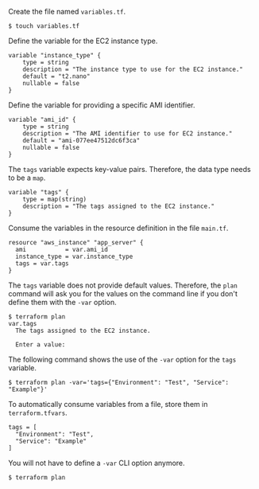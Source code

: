 Create the file named `variables.tf`.

```
$ touch variables.tf
```

Define the variable for the EC2 instance type.

```
variable "instance_type" {
    type = string
    description = "The instance type to use for the EC2 instance."
    default = "t2.nano"
    nullable = false
}
```

Define the variable for providing a specific AMI identifier.

```
variable "ami_id" {
    type = string
    description = "The AMI identifier to use for EC2 instance."
    default = "ami-077ee47512dc6f3ca"
    nullable = false
}
```

The `tags` variable expects key-value pairs. Therefore, the data type needs to be a `map`.

```
variable "tags" {
    type = map(string)
    description = "The tags assigned to the EC2 instance."
}
```

Consume the variables in the resource definition in the file `main.tf`.

```
resource "aws_instance" "app_server" {
  ami           = var.ami_id
  instance_type = var.instance_type
  tags = var.tags
}
```

The `tags` variable does not provide default values. Therefore, the `plan` command will ask you for the values on the command line if you don't define them with the `-var` option.

```
$ terraform plan
var.tags
  The tags assigned to the EC2 instance.

  Enter a value:
```

The following command shows the use of the `-var` option for the `tags` variable.

```
$ terraform plan -var='tags={"Environment": "Test", "Service": "Example"}'
```

To automatically consume variables from a file, store them in `terraform.tfvars`.

```
tags = [
  "Environment": "Test",  
  "Service": "Example"
]
```

You will not have to define a `-var` CLI option anymore.

```
$ terraform plan
```
